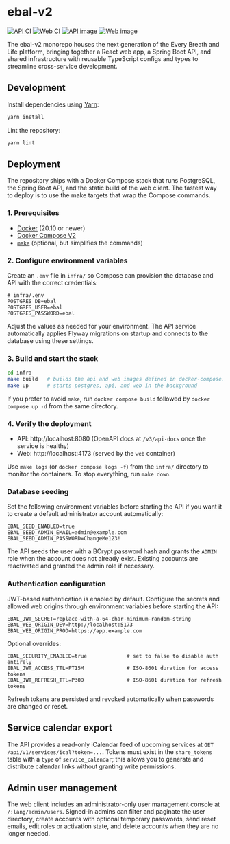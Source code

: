# ebal-v2

[![API CI](https://img.shields.io/github/actions/workflow/status/homeputers/ebal-v2/ci-api.yml?label=API%20CI&logo=github)](https://github.com/homeputers/ebal-v2/actions/workflows/ci-api.yml)
[![Web CI](https://img.shields.io/github/actions/workflow/status/homeputers/ebal-v2/ci-web.yml?label=Web%20CI&logo=github)](https://github.com/homeputers/ebal-v2/actions/workflows/ci-web.yml)
[![API image](https://img.shields.io/badge/API%20image-ghcr.io%2Fhomeputers%2Febal2--api-0db7ed?logo=docker&logoColor=white)](https://ghcr.io/homeputers/ebal2-api)
[![Web image](https://img.shields.io/badge/Web%20image-ghcr.io%2Fhomeputers%2Febal2--web-0db7ed?logo=docker&logoColor=white)](https://ghcr.io/homeputers/ebal2-web)

The ebal-v2 monorepo houses the next generation of the Every Breath and Life platform, bringing together a React web app, a Spring Boot API, and shared infrastructure with reusable TypeScript configs and types to streamline cross-service development.

## Development

Install dependencies using [Yarn](https://yarnpkg.com/):

```bash
yarn install
```

Lint the repository:

```bash
yarn lint
```

## Deployment

The repository ships with a Docker Compose stack that runs PostgreSQL, the
Spring Boot API, and the static build of the web client. The fastest way to
deploy is to use the make targets that wrap the Compose commands.

### 1. Prerequisites

- [Docker](https://www.docker.com/) (20.10 or newer)
- [Docker Compose V2](https://docs.docker.com/compose/)
- [`make`](https://www.gnu.org/software/make/) (optional, but simplifies the
  commands)

### 2. Configure environment variables

Create an `.env` file in `infra/` so Compose can provision the database and API
with the correct credentials:

```dotenv
# infra/.env
POSTGRES_DB=ebal
POSTGRES_USER=ebal
POSTGRES_PASSWORD=ebal
```

Adjust the values as needed for your environment. The API service automatically
applies Flyway migrations on startup and connects to the database using these
settings.

### 3. Build and start the stack

```bash
cd infra
make build   # builds the api and web images defined in docker-compose.yaml
make up      # starts postgres, api, and web in the background
```

If you prefer to avoid `make`, run `docker compose build` followed by
`docker compose up -d` from the same directory.

### 4. Verify the deployment

- API: http://localhost:8080 (OpenAPI docs at `/v3/api-docs` once the service
  is healthy)
- Web: http://localhost:4173 (served by the `web` container)

Use `make logs` (or `docker compose logs -f`) from the `infra/` directory to
monitor the containers. To stop everything, run `make down`.

### Database seeding

Set the following environment variables before starting the API if you want it
to create a default administrator account automatically:

```dotenv
EBAL_SEED_ENABLED=true
EBAL_SEED_ADMIN_EMAIL=admin@example.com
EBAL_SEED_ADMIN_PASSWORD=ChangeMe123!
```

The API seeds the user with a BCrypt password hash and grants the `ADMIN` role
when the account does not already exist. Existing accounts are reactivated and
granted the admin role if necessary.

### Authentication configuration

JWT-based authentication is enabled by default. Configure the secrets and
allowed web origins through environment variables before starting the API:

```dotenv
EBAL_JWT_SECRET=replace-with-a-64-char-minimum-random-string
EBAL_WEB_ORIGIN_DEV=http://localhost:5173
EBAL_WEB_ORIGIN_PROD=https://app.example.com
```

Optional overrides:

```dotenv
EBAL_SECURITY_ENABLED=true             # set to false to disable auth entirely
EBAL_JWT_ACCESS_TTL=PT15M              # ISO-8601 duration for access tokens
EBAL_JWT_REFRESH_TTL=P30D              # ISO-8601 duration for refresh tokens
```

Refresh tokens are persisted and revoked automatically when passwords are
changed or reset.

## Service calendar export

The API provides a read-only iCalendar feed of upcoming services at
`GET /api/v1/services/ical?token=...`. Tokens must exist in the
`share_tokens` table with a `type` of `service_calendar`; this allows you
to generate and distribute calendar links without granting write
permissions.

## Admin user management

The web client includes an administrator-only user management console at
`/:lang/admin/users`. Signed-in admins can filter and paginate the user
directory, create accounts with optional temporary passwords, send reset
emails, edit roles or activation state, and delete accounts when they are
no longer needed.

